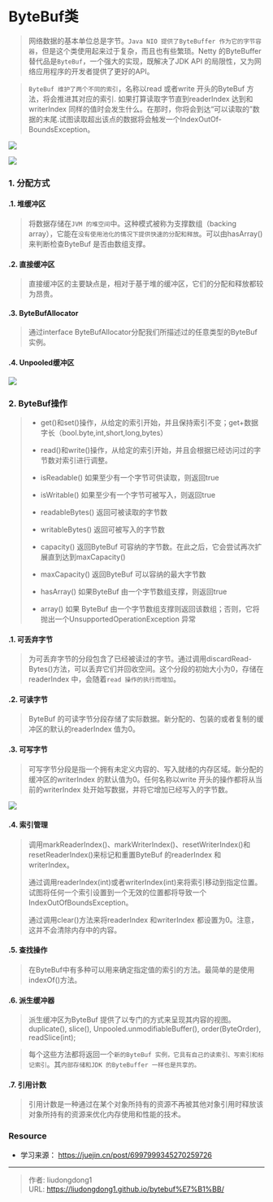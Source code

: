 # ByteBuf类


> 网络数据的基本单位总是字节。`Java NIO 提供了ByteBuffer 作为它的字节容器`，但是这个类使用起来过于复杂，而且也有些繁琐。Netty 的ByteBuffer 替代品是`ByteBuf`，一个强大的实现，既解决了JDK API 的局限性，又为网络应用程序的开发者提供了更好的API。

> `ByteBuf 维护了两个不同的索引`，名称以read 或者write 开头的ByteBuf 方法，将会推进其对应的索引. 如果打算读取字节直到readerIndex 达到和writerIndex 同样的值时会发生什么。在那时，你将会到达“可以读取的”数据的末尾.试图读取超出该点的数据将会触发一个IndexOutOf-BoundsException。

![](https://gitee.com/github-25970295/blogpictureV2/raw/master/image-20211009162909372.png)

![](https://gitee.com/github-25970295/blogpictureV2/raw/master/image-20211009162936542.png)

### 1. 分配方式

#### .1. 堆缓冲区

> 将数据存储在`JVM 的堆空间`中。这种模式被称为支撑数组（backing array），它能在`没有使用池化的情况下提供快速的分配和释放`。可以由hasArray()来判断检查ByteBuf 是否由数组支撑。

#### .2. 直接缓冲区

> 直接缓冲区的主要缺点是，相对于基于堆的缓冲区，它们的分配和释放都较为昂贵。

#### .3. ByteBufAllocator

> 通过interface ByteBufAllocator分配我们所描述过的任意类型的ByteBuf 实例。

#### .4. Unpooled缓冲区

![](https://gitee.com/github-25970295/blogpictureV2/raw/master/image-20211009163415328.png)

### 2. ByteBuf操作

> - get()和set()操作，从给定的索引开始，并且保持索引不变；get+数据字长（bool.byte,int,short,long,bytes）
>
> - read()和write()操作，从给定的索引开始，并且会根据已经访问过的字节数对索引进行调整。
> - isReadable() 如果至少有一个字节可供读取，则返回true
> - isWritable() 如果至少有一个字节可被写入，则返回true
> - readableBytes() 返回可被读取的字节数
> - writableBytes() 返回可被写入的字节数
> - capacity() 返回ByteBuf 可容纳的字节数。在此之后，它会尝试再次扩展直到达到maxCapacity()
> - maxCapacity() 返回ByteBuf 可以容纳的最大字节数
> - hasArray() 如果ByteBuf 由一个字节数组支撑，则返回true
> - array() 如果 ByteBuf 由一个字节数组支撑则返回该数组；否则，它将抛出一个UnsupportedOperationException 异常

#### .1. 可丢弃字节

> 为可丢弃字节的分段包含了已经被读过的字节。通过调用discardRead-Bytes()方法，可以丢弃它们并回收空间。这个分段的初始大小为0，存储在readerIndex 中，会随着`read 操作的执行而增加`。

#### .2. 可读字节

> ByteBuf 的可读字节分段存储了实际数据。新分配的、包装的或者复制的缓冲区的默认的readerIndex 值为0。

#### .3. 可写字节

> 可写字节分段是指一个拥有未定义内容的、写入就绪的内存区域。新分配的缓冲区的writerIndex 的默认值为0。任何名称以write 开头的操作都将从当前的writerIndex 处开始写数据，并将它增加已经写入的字节数。

![](https://gitee.com/github-25970295/blogpictureV2/raw/master/image-20211009163847209.png)

#### .4. 索引管理

> 调用markReaderIndex()、markWriterIndex()、resetWriterIndex()和resetReaderIndex()来标记和重置ByteBuf 的readerIndex 和writerIndex。
>
> 通过调用readerIndex(int)或者writerIndex(int)来将索引移动到指定位置。试图将任何一个索引设置到一个无效的位置都将导致一个IndexOutOfBoundsException。
>
> 通过调用clear()方法来将readerIndex 和writerIndex 都设置为0。注意，这并不会清除内存中的内容。

#### .5. 查找操作

> 在ByteBuf中有多种可以用来确定指定值的索引的方法。最简单的是使用indexOf()方法。

#### .6. 派生缓冲器

> 派生缓冲区为ByteBuf 提供了以专门的方式来呈现其内容的视图。duplicate(), slice(), Unpooled.unmodifiableBuffer(), order(ByteOrder), readSlice(int);

> 每个这些方法都将返回一个`新的ByteBuf 实例，它具有自己的读索引、写索引和标记索引`。其`内部存储和JDK 的ByteBuffer 一样也是共享的。`

#### .7.  引用计数

> 引用计数是一种通过在某个对象所持有的资源不再被其他对象引用时释放该对象所持有的资源来优化内存使用和性能的技术。

### Resource

- 学习来源： https://juejin.cn/post/6997999345270259726

---

> 作者: liudongdong1  
> URL: https://liudongdong1.github.io/bytebuf%E7%B1%BB/  

